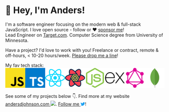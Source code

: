 # :wave: Hey, I'm Anders!

I'm a software engineer focusing on the modern web & full-stack JavaScript. I love open source - follow or :heart: [sponsor me](https://github.com/sponsors/AndersDJohnson)!\
Lead Engineer on [Target.com](https://www.target.com/). Computer Science degree from University of Minnesota.

Have a project? I'd love to work with you! Freelance or contract, remote & off-hours, < 10-20 hours/week. [Please drop me a line](https://docs.google.com/forms/d/e/1FAIpQLScTn7tINVqOEYdRcEj_HQGpJAL1i4mFIqrXRaBtIHjMcCEKtQ/viewform)!

My fav tech stack:\
<img width="12.5%" src="https://raw.githubusercontent.com/AndersDJohnson/AndersDJohnson/master/images/javascript.svg" alt="JavaScript" title="JavaScript" /><img width="12.5%" src="https://raw.githubusercontent.com/AndersDJohnson/AndersDJohnson/master/images/typescript.svg" alt="TypeScript" title="TypeScript" /><img width="12.5%" src="https://raw.githubusercontent.com/AndersDJohnson/AndersDJohnson/master/images/react.svg" alt="React" title="React" /><img width="12.5%" src="https://raw.githubusercontent.com/AndersDJohnson/AndersDJohnson/master/images/react-query.svg" alt="react-query" title="react-query" /><img width="12.5%" src="https://raw.githubusercontent.com/AndersDJohnson/AndersDJohnson/master/images/node.svg" alt="Node" title="Node" /><img width="12.5%" src="https://raw.githubusercontent.com/AndersDJohnson/AndersDJohnson/master/images/express.svg" alt="Express" title="Express" /><img width="12.5%" src="https://raw.githubusercontent.com/AndersDJohnson/AndersDJohnson/master/images/graphql.svg" alt="GraphQL" title="GraphQL" /><img width="12.5%" src="https://raw.githubusercontent.com/AndersDJohnson/AndersDJohnson/master/images/mongodb.svg" alt="MongoDB" title="MongoDB" />

See some of my projects below :point_down:. Find more at my website [andersdjohnson.com <img width="14" src="https://andersdjohnson.com/favicon.ico" />](https://andersdjohnson.com). [Follow me <img width="14" src="https://raw.githubusercontent.com/devicons/devicon/master/icons/twitter/twitter-original.svg" />](https://twitter.com/AndersDJohnson)!
